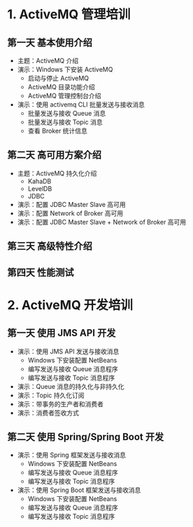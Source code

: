 # 1. ActiveMQ 管理培训

## 第一天 基本使用介绍

- 主题：ActiveMQ 介绍
- 演示：Windows 下安装 ActiveMQ
  - 启动与停止 ActiveMQ
  - ActiveMQ 目录功能介绍
  - ActiveMQ 管理控制台介绍
- 演示：使用 activemq CLI 批量发送与接收消息
  - 批量发送与接收 Queue 消息
  - 批量发送与接收 Topic 消息
  - 查看 Broker 统计信息

## 第二天 高可用方案介绍

- 主题：ActiveMQ 持久化介绍
  - KahaDB
  - LevelDB
  - JDBC 
- 演示：配置 JDBC Master Slave 高可用
- 演示：配置 Network of Broker 高可用
- 演示：配置 JDBC Master Slave + Network of Broker 高可用

## 第三天 高级特性介绍



## 第四天 性能测试

# 2. ActiveMQ 开发培训

## 第一天 使用 JMS API 开发

- 演示：使用 JMS API 发送与接收消息
  - Windows 下安装配置 NetBeans
  - 编写发送与接收 Queue 消息程序
  - 编写发送与接收 Topic 消息程序
- 演示：Queue 消息的持久化与非持久化
- 演示：Topic 持久化订阅
- 演示：带事务的生产者和消费者
- 演示：消费者签收方式

## 第二天 使用 Spring/Spring Boot 开发

- 演示：使用 Spring 框架发送与接收消息
  - Windows 下安装配置 NetBeans
  - 编写发送与接收 Queue 消息程序
  - 编写发送与接收 Topic 消息程序
- 演示：使用 Spring Boot 框架发送与接收消息
  - Windows 下安装配置 NetBeans
  - 编写发送与接收 Queue 消息程序
  - 编写发送与接收 Topic 消息程序
